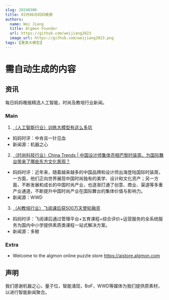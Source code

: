 ```yaml
---
slug: 20240306
title: 03月06日妈妈晚报
authors:
  name: Wei Jiang
  title: Algmon Founder
  url: https://github.com/weijiang2023
  image_url: https://github.com/weijiang2023.png
tags: [垂类大模型]
---
```


# 需自动生成的内容
## 资讯
每日妈妈晚报精选人工智能，时尚及教培行业新闻。

### Main

1. [（人工智能行业）训练大模型有这么多坑](https://mp.weixin.qq.com/s/6UanZ_wxCe2OrRtu6L9ZKQ)
* 妈妈时评：中肯且一针见血
* 新闻源：机器之心

2. [（时尚科技行业）China Trends | 中国设计师集体亮相巴黎时装周，为国际舞台带来了哪些东方文化景观？](https://mp.weixin.qq.com/s/gHBOt0FeGsvXq6z67tOFvA)
* 妈妈时评：近年来，随着越来越多的中国品牌和设计师出海登陆国际时装周，一方面，他们正向世界展现中国时尚独有的美学、设计和文化资产；另一方面，不断发展和成长的中国时尚产业，也逐渐打通了创意、商业、渠道等多重产业通道，不断提升中国时尚产业在国际舞台的集体价值与影响力。
* 新闻源：WWD

3. [（AI教培行业）飞阅课后获500万天使轮融资](https://mp.weixin.qq.com/s/WjC0Ky3i_9o4vo8aDoWXDw)
* 妈妈时评：飞阅课后通过管理平台+五育课程+综合评价+运营服务的全系统服务为国内中小学提供素质类课程一站式解决方案。
* 新闻源：多鲸

### Extra
* Welcome to the algmon online puzzle store https://aistore.algmon.com

## 声明

我们感谢机器之心，量子位，智能涌现，BoF，WWD等媒体为我们提供原素材，以进行智能新闻聚合。